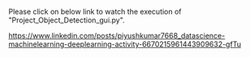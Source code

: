 Please click on below link to watch the execution of "Project_Object_Detection_gui.py".

https://www.linkedin.com/posts/piyushkumar7668_datascience-machinelearning-deeplearning-activity-6670215961443909632-gfTu
